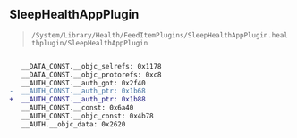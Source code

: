 ## SleepHealthAppPlugin

> `/System/Library/Health/FeedItemPlugins/SleepHealthAppPlugin.healthplugin/SleepHealthAppPlugin`

```diff

   __DATA_CONST.__objc_selrefs: 0x1178
   __DATA_CONST.__objc_protorefs: 0xc8
   __AUTH_CONST.__auth_got: 0x2f40
-  __AUTH_CONST.__auth_ptr: 0x1b68
+  __AUTH_CONST.__auth_ptr: 0x1b88
   __AUTH_CONST.__const: 0x6a40
   __AUTH_CONST.__objc_const: 0x4b78
   __AUTH.__objc_data: 0x2620

```
